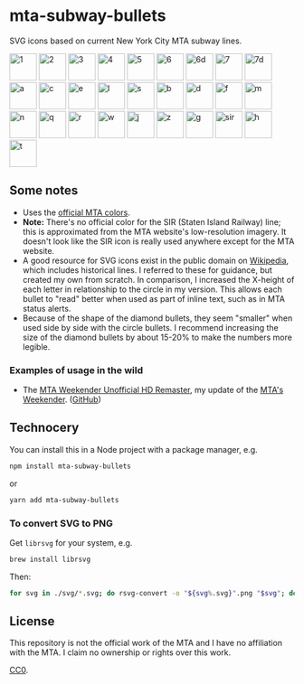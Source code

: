 mta-subway-bullets
==================

SVG icons based on current New York City MTA subway lines.

<p>
<img src="https://unpkg.com/mta-subway-bullets@0.4.1/svg/1.svg" alt="1" width="48">
<img src="https://unpkg.com/mta-subway-bullets@0.4.1/svg/2.svg" alt="2" width="48">
<img src="https://unpkg.com/mta-subway-bullets@0.4.1/svg/3.svg" alt="3" width="48">
<img src="https://unpkg.com/mta-subway-bullets@0.4.1/svg/4.svg" alt="4" width="48">
<img src="https://unpkg.com/mta-subway-bullets@0.4.1/svg/5.svg" alt="5" width="48">
<img src="https://unpkg.com/mta-subway-bullets@0.4.1/svg/6.svg" alt="6" width="48">
<img src="https://unpkg.com/mta-subway-bullets@0.4.1/svg/6d.svg" alt="6d" width="48">
<img src="https://unpkg.com/mta-subway-bullets@0.4.1/svg/7.svg" alt="7" width="48">
<img src="https://unpkg.com/mta-subway-bullets@0.4.1/svg/7d.svg" alt="7d" width="48">
<img src="https://unpkg.com/mta-subway-bullets@0.4.1/svg/a.svg" alt="a" width="48">
<img src="https://unpkg.com/mta-subway-bullets@0.4.1/svg/c.svg" alt="c" width="48">
<img src="https://unpkg.com/mta-subway-bullets@0.4.1/svg/e.svg" alt="e" width="48">
<img src="https://unpkg.com/mta-subway-bullets@0.4.1/svg/l.svg" alt="l" width="48">
<img src="https://unpkg.com/mta-subway-bullets@0.4.1/svg/s.svg" alt="s" width="48">
<img src="https://unpkg.com/mta-subway-bullets@0.4.1/svg/b.svg" alt="b" width="48">
<img src="https://unpkg.com/mta-subway-bullets@0.4.1/svg/d.svg" alt="d" width="48">
<img src="https://unpkg.com/mta-subway-bullets@0.4.1/svg/f.svg" alt="f" width="48">
<img src="https://unpkg.com/mta-subway-bullets@0.4.1/svg/m.svg" alt="m" width="48">
<img src="https://unpkg.com/mta-subway-bullets@0.4.1/svg/n.svg" alt="n" width="48">
<img src="https://unpkg.com/mta-subway-bullets@0.4.1/svg/q.svg" alt="q" width="48">
<img src="https://unpkg.com/mta-subway-bullets@0.4.1/svg/r.svg" alt="r" width="48">
<img src="https://unpkg.com/mta-subway-bullets@0.4.1/svg/w.svg" alt="w" width="48">
<img src="https://unpkg.com/mta-subway-bullets@0.4.1/svg/j.svg" alt="j" width="48">
<img src="https://unpkg.com/mta-subway-bullets@0.4.1/svg/z.svg" alt="z" width="48">
<img src="https://unpkg.com/mta-subway-bullets@0.4.1/svg/g.svg" alt="g" width="48">
<img src="https://unpkg.com/mta-subway-bullets@0.4.1/svg/sir.svg" alt="sir" width="48">
<img src="https://unpkg.com/mta-subway-bullets@0.4.1/svg/h.svg" alt="h" width="48">
<img src="https://unpkg.com/mta-subway-bullets@0.4.1/svg/t.svg" alt="t" width="48">
</p>

## Some notes

* Uses the [official MTA colors](http://web.mta.info/developers/resources/line_colors.htm).
* __Note:__ There's no official color for the SIR (Staten Island Railway) line; this is approximated from the MTA website's low-resolution imagery. It doesn't look like the SIR icon is really used anywhere except for the MTA website.
* A good resource for SVG icons exist in the public domain on [Wikipedia](http://commons.wikimedia.org/wiki/New_York_City_Subway_bullets), which includes historical lines. I referred to these for guidance, but created my own from scratch. In comparison, I increased the X-height of each letter in relationship to the circle in my version. This allows each bullet to "read" better when used as part of inline text, such as in MTA status alerts.
* Because of the shape of the diamond bullets, they seem "smaller" when used side by side with the circle bullets. I recommend increasing the size of the diamond bullets by about 15-20% to make the numbers more legible. 

### Examples of usage in the wild

* The [MTA Weekender Unofficial HD Remaster](https://weekender.netlify.com/), my update of the [MTA's Weekender](http://web.mta.info/weekender/servicestatus.html). ([GitHub](https://github.com/louh/weekender))


## Technocery

You can install this in a Node project with a package manager, e.g.

```sh
npm install mta-subway-bullets
```

or

```sh
yarn add mta-subway-bullets
```


### To convert SVG to PNG

Get `librsvg` for your system, e.g.

```sh
brew install librsvg
```

Then:

```sh
for svg in ./svg/*.svg; do rsvg-convert -o "${svg%.svg}".png "$svg"; done
```


## License

This repository is not the official work of the MTA and I have no affiliation with the MTA. I claim no ownership or rights over this work.

[CC0](http://creativecommons.org/publicdomain/zero/1.0/).

